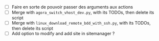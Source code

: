 - [ ] Faire en sorte de pouvoir passer des arguments aux actions
- [ ] Merge with `agora_switch_vhost_dev.py`, with its TODOs, then delete its script
- [ ] Merge with `linux_download_remote_bdd_with_ssh.py`, with its TODOs, then delete its script
- [ ] Add option to modify and add site in sitemanager ?